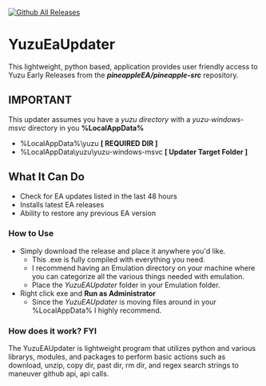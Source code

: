 [![Github All Releases](https://img.shields.io/github/downloads/ib4error/YuzuEAUpdater/total.svg)]()

# YuzuEaUpdater
This lightweight, python based, application provides user friendly access to Yuzu Early Releases from the _**pineappleEA/pineapple-src**_ repository. 

## IMPORTANT
This updater assumes you have a _yuzu directory_ with a _yuzu-windows-msvc_ directory in you **%LocalAppData%**
+ %LocalAppData%\yuzu **[ REQUIRED DIR ]**
+ %LocalAppData\yuzu\yuzu-windows-msvc **[ Updater Target Folder ]**

## What It Can Do
+ Check for EA updates listed in the last 48 hours
+ Installs latest EA releases
+ Ability to restore any previous EA version

### How to Use

+ Simply download the release and place it anywhere you'd like.
  + This .exe is fully compiled with everything you need.
  + I recommend having an Emulation directory on your machine where you can categorize all the various things needed with emulation.
  +  Place the _YuzuEAUpdater_ folder in your Emulation folder.
+ Right click exe and **Run as Administrator**
  + Since the _YuzuEAUpdater_ is moving files around in your %LocalAppData% I highly recommend.

### How does it work? FYI
The YuzuEAUpdater is lightweight program that utilizes python and various librarys, modules, and packages to perform basic actions such as download, unzip, copy dir, past dir, rm dir, and regex search strings to maneuver github api, api calls.

